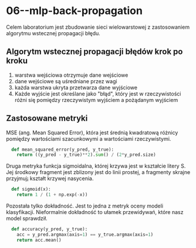 # 06--mlp-back-propagation

Celem laboratorium jest zbudowanie sieci wielowarstowej z zastosowaniem algorytmu wstecznej propagacji błędu.

## Algorytm wstecznej propagacji błędów krok po kroku
1. warstwa wejściowa otrzymuje dane wejściowe
2. dane wejściowe są uśredniane przez wagi
3. każda warstwa ukryta przetwarza dane wyjściowe 
4. Każde wyjście jest określane jako "błąd", który jest w rzeczywistości różni się  pomiędzy rzeczywistym wyjściem a pożądanym wyjściem

## Zastosowane metryki

MSE (ang. Mean Squared Error), która jest średnią kwadratową różnicy pomiędzy wartościami szacunkowymi a wartościami rzeczywistymi.

```python
  def mean_squared_error(y_pred, y_true):
    return ((y_pred - y_true)**2).sum() / (2*y_pred.size)
```

Druga metryka funkcja sigmoidalna, której krzywa jest w kształcie litery S. Jej środkowy fragment jest zblizony jest do linii prostej, a fragmenty skrajne
przyjmuj¡ kształt krzywej nasycenia.

```python
  def sigmoid(x):
    return 1 / (1 + np.exp(-x))
```
Pozostała tylko dokładność. Jest to jedna z metryk oceny modeli klasyfikacji. Nieformalnie dokładność to ułamek przewidywań, które nasz model
sprawdził.
    
```python
  def accuracy(y_pred, y_true):
    acc = y_pred.argmax(axis=1) == y_true.argmax(axis=1)
    return acc.mean()
```

